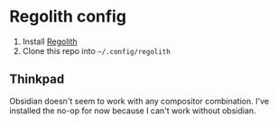 # Regolith config

1. Install [Regolith](https://regolith-linux.org/)
2. Clone this repo into `~/.config/regolith`

## Thinkpad

Obsidian doesn't seem to work with any compositor combination. I've installed the
no-op for now because I can't work without obsidian.
